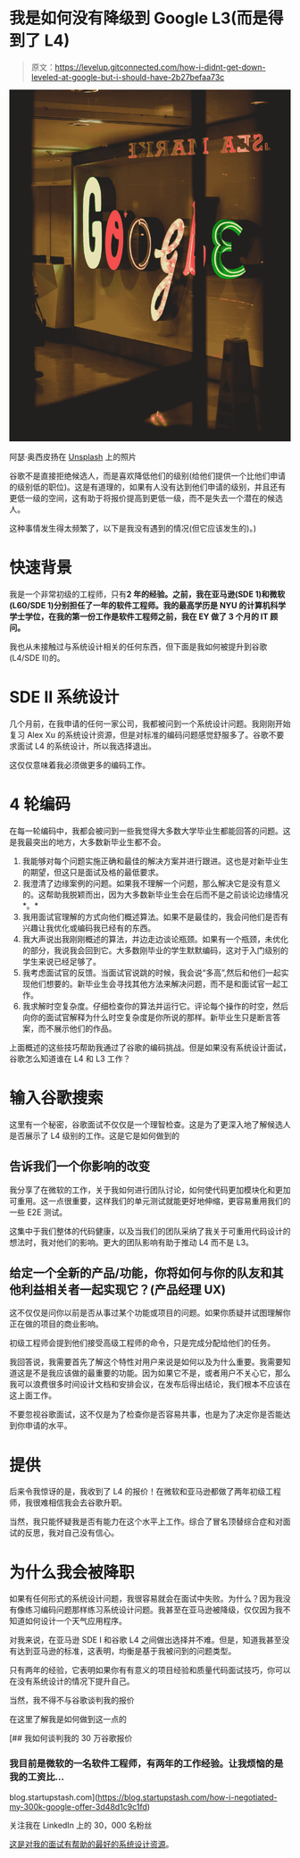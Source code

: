 # 我是如何没有降级到 Google L3(而是得到了 L4)

> 原文：<https://levelup.gitconnected.com/how-i-didnt-get-down-leveled-at-google-but-i-should-have-2b27befaa73c>

![](img/6982d07e292801fc1b40b6239d994360.png)

阿瑟·奥西皮扬在 [Unsplash](https://unsplash.com?utm_source=medium&utm_medium=referral) 上的照片

谷歌不是直接拒绝候选人，而是喜欢降低他们的级别(给他们提供一个比他们申请的级别低的职位)。这是有道理的，如果有人没有达到他们申请的级别，并且还有更低一级的空间，这有助于将报价提高到更低一级，而不是失去一个潜在的候选人。

这种事情发生得太频繁了，以下是我没有遇到的情况(但它应该发生的)。)

# 快速背景

我是一个非常初级的工程师，只有**2 年的经验。之前，我在亚马逊(SDE 1)和微软(L60/SDE 1)分别担任了一年的软件工程师。我的最高学历是 NYU 的计算机科学学士学位，在我的第一份工作是软件工程师之前，我在 EY 做了 3 个月的 IT 顾问。**

我也从未接触过与系统设计相关的任何东西，但下面是我如何被提升到谷歌(L4/SDE II)的。

# SDE II 系统设计

几个月前，在我申请的任何一家公司，我都被问到一个系统设计问题。我刚刚开始复习 Alex Xu 的系统设计资源，但是对标准的编码问题感觉舒服多了。谷歌不要求面试 L4 的系统设计，所以我选择退出。

这仅仅意味着我必须做更多的编码工作。

# 4 轮编码

在每一轮编码中，我都会被问到一些我觉得大多数大学毕业生都能回答的问题。这是我最突出的地方，大多数新毕业生都不会。

1.  我能够对每个问题实施正确和最佳的解决方案并进行跟进。这也是对新毕业生的期望，但这只是面试及格的最低要求。
2.  我澄清了边缘案例的问题。如果我不理解一个问题，那么解决它是没有意义的。这帮助我脱颖而出，因为大多数新毕业生会在后而不是之前谈论边缘情况*。*
3.  我用面试官理解的方式向他们概述算法。如果不是最佳的，我会问他们是否有兴趣让我优化或编码我已经有的东西。
4.  我大声说出我刚刚概述的算法，并边走边谈论瓶颈。如果有一个瓶颈，未优化的部分，我说我会回到它。大多数刚毕业的学生默默编码，这对于入门级别的学生来说已经足够了。
5.  我考虑面试官的反馈。当面试官说跳的时候，我会说“多高”,然后和他们一起实现他们想要的。新毕业生会寻找其他方法来解决问题，而不是和面试官一起工作。
6.  我求解时空复杂度。仔细检查你的算法并运行它。评论每个操作的时空，然后向你的面试官解释为什么时空复杂度是你所说的那样。新毕业生只是断言答案，而不展示他们的作品。

上面概述的这些技巧帮助我通过了谷歌的编码挑战。但是如果没有系统设计面试，谷歌怎么知道谁在 L4 和 L3 工作？

# 输入谷歌搜索

这里有一个秘密，谷歌面试不仅仅是一个理智检查。这是为了更深入地了解候选人是否展示了 L4 级别的工作。这是它是如何做到的

## 告诉我们一个你影响的改变

我分享了在微软的工作，关于我如何进行团队讨论，如何使代码更加模块化和更加可重用。这一点很重要，这样我们的单元测试就能更好地伸缩，更容易重用我们的一些 E2E 测试。

这集中于我们整体的代码健康，以及当我们的团队采纳了我关于可重用代码设计的想法时，我对他们的影响。更大的团队影响有助于推动 L4 而不是 L3。

## 给定一个全新的产品/功能，你将如何与你的队友和其他利益相关者一起实现它？(产品经理 UX)

这不仅仅是问你以前是否从事过某个功能或项目的问题。如果你质疑并试图理解你正在做的项目的商业影响。

初级工程师会提到他们接受高级工程师的命令，只是完成分配给他们的任务。

我回答说，我需要首先了解这个特性对用户来说是如何以及为什么重要。我需要知道这是不是我应该做的最重要的功能。因为如果它不是，或者用户不关心它，那么我可以浪费很多时间设计文档和安排会议，在发布后得出结论，我们根本不应该在这上面工作。

不要忽视谷歌面试，这不仅是为了检查你是否容易共事，也是为了决定你是否能达到你申请的水平。

# 提供

后来令我惊讶的是，我收到了 L4 的报价！在微软和亚马逊都做了两年初级工程师，我很难相信我会去谷歌升职。

当然，我只能怀疑我是否有能力在这个水平上工作。综合了冒名顶替综合症和对面试的反思，我对自己没有信心。

# 为什么我会被降职

如果有任何形式的系统设计问题，我很容易就会在面试中失败。为什么？因为我没有像练习编码问题那样练习系统设计问题。我甚至在亚马逊被降级，仅仅因为我不知道如何设计一个天气应用程序。

对我来说，在亚马逊 SDE I 和谷歌 L4 之间做出选择并不难。但是，知道我甚至没有达到亚马逊的标准，这表明，均衡是基于我被问到的问题类型。

只有两年的经验，它表明如果你有有意义的项目经验和质量代码面试技巧，你可以在没有系统设计的情况下提升自己。

当然，我不得不与谷歌谈判我的报价

在这里了解我是如何做到这一点的

[](https://blog.startupstash.com/how-i-negotiated-my-300k-google-offer-3d48d1c9c1fd) [## 我如何谈判我的 30 万谷歌报价

### 我目前是微软的一名软件工程师，有两年的工作经验。让我烦恼的是我的工资比…

blog.startupstash.com](https://blog.startupstash.com/how-i-negotiated-my-300k-google-offer-3d48d1c9c1fd) 

关注我在 LinkedIn 上的 30，000 名粉丝

[这是对我的面试有帮助的最好的系统设计资源](https://amzn.to/39HtK2c)。